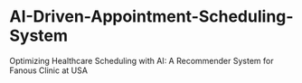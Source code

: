 # AI-Driven-Appointment-Scheduling-System
Optimizing Healthcare Scheduling with AI: A Recommender System for Fanous Clinic at USA
